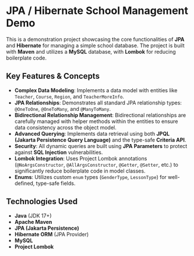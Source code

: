 # JPA / Hibernate School Management Demo

This is a demonstration project showcasing the core functionalities of **JPA** and **Hibernate** for managing a simple school database. The project is built with **Maven** and utilizes a **MySQL** database, with **Lombok** for reducing boilerplate code.

## Key Features & Concepts

* **Complex Data Modeling**: Implements a data model with entities like `Teacher`, `Course`, `Region`, and `TeacherMoreInfo`.
* **JPA Relationships**: Demonstrates all standard JPA relationship types: `@OneToOne`, `@OneToMany`, and `@ManyToMany`.
* **Bidirectional Relationship Management**: Bidirectional relationships are carefully managed with helper methods within the entities to ensure data consistency across the object model.
* **Advanced Querying**: Implements data retrieval using both **JPQL (Jakarta Persistence Query Language)** and the type-safe **Criteria API**.
* **Security**: All dynamic queries are built using **JPA Parameters** to protect against **SQL Injection** vulnerabilities.
* **Lombok Integration**: Uses Project Lombok annotations (`@NoArgsConstructor`, `@AllArgsConstructor`, `@Getter`, `@Setter`, etc.) to significantly reduce boilerplate code in model classes.
* **Enums**: Utilizes custom `enum` types (`GenderType`, `LessonType`) for well-defined, type-safe fields.

## Technologies Used

* **Java** (JDK 17+)
* **Apache Maven**
* **JPA (Jakarta Persistence)**
* **Hibernate ORM** (JPA Provider)
* **MySQL**
* **Project Lombok**
